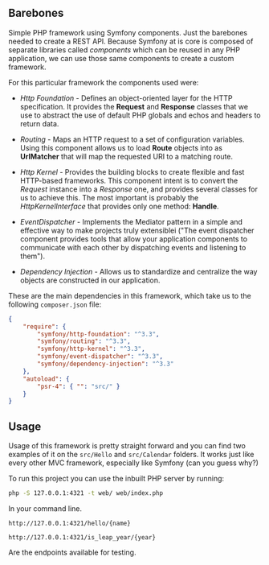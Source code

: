 ## Barebones

Simple PHP framework using Symfony components. Just the barebones needed to create a REST API. Because Symfony at is core is composed of separate libraries called *components* which can be reused in any PHP application, we can use those same components to create a custom framework.

For this particular framework the components used were:

* *Http Foundation* - Defines an object-oriented layer for the HTTP specification. It provides the **Request** and **Response** classes that we use to abstract the use of default PHP globals and echos and headers to return data.

* *Routing* - Maps an HTTP request to a set of configuration variables. Using this component allows us to load **Route** objects into as **UrlMatcher** that will map the requested URI to a matching route.

* *Http Kernel* - Provides the building blocks to create flexible and fast HTTP-based frameworks. This component intent is to convert the *Request* instance into a *Response* one, and provides several classes for us to achieve this. The most important is probably the *HttpKernelInterface* that provides only one method: **Handle**.

* *EventDispatcher* - Implements the Mediator pattern in a simple and effective way to make projects truly extensiblei ("The event dispatcher component provides tools that allow your application components to communicate with each other by dispatching events and listening to them").

* *Dependency Injection* - Allows us to standardize and centralize the way objects are constructed in our application.

These are the main dependencies in this framework, which take us to the following `composer.json` file:

```json
{
    "require": {
        "symfony/http-foundation": "^3.3",
        "symfony/routing": "^3.3",
        "symfony/http-kernel": "^3.3",
		"symfony/event-dispatcher": "^3.3",
        "symfony/dependency-injection": "^3.3"
    },
	"autoload": {
        "psr-4": { "": "src/" }
    }
}
```

## Usage

Usage of this framework is pretty straight forward and you can find two examples of it on the `src/Hello` and `src/Calendar` folders.  It works just like every other MVC framework, especially like Symfony (can you guess why?)

To run this project you can use the inbuilt PHP server by running:

```bash
php -S 127.0.0.1:4321 -t web/ web/index.php
```

In your command line.

`http://127.0.0.1:4321/hello/{name}`

`http://127.0.0.1:4321/is_leap_year/{year}`

Are the endpoints available for testing.
